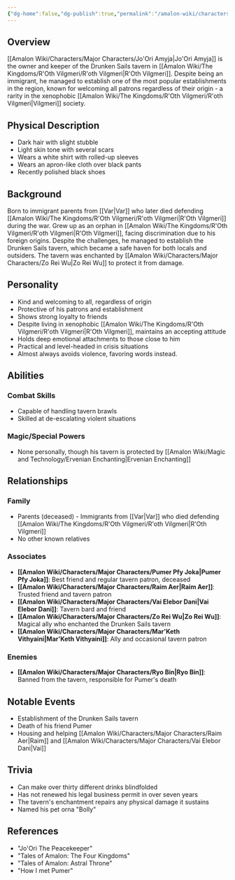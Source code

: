 ```yaml
---
{"dg-home":false,"dg-publish":true,"permalink":"/amalon-wiki/characters/major-characters/jo-ori-amyja/","dgPassFrontmatter":true,"noteIcon":""}
---
```


## Overview
[[Amalon Wiki/Characters/Major Characters/Jo'Ori Amyja\|Jo'Ori Amyja]] is the owner and keeper of the Drunken Sails tavern in [[Amalon Wiki/The Kingdoms/R'Oth Vilgmeri/R'oth Vilgmeri\|R'Oth Vilgmeri]]. Despite being an immigrant, he managed to establish one of the most popular establishments in the region, known for welcoming all patrons regardless of their origin - a rarity in the xenophobic [[Amalon Wiki/The Kingdoms/R'Oth Vilgmeri/R'oth Vilgmeri\|Vilgmeri]] society.

## Physical Description
- Dark hair with slight stubble
- Light skin tone with several scars
- Wears a white shirt with rolled-up sleeves
- Wears an apron-like cloth over black pants
- Recently polished black shoes

## Background
Born to immigrant parents from [[Var\|Var]] who later died defending [[Amalon Wiki/The Kingdoms/R'Oth Vilgmeri/R'oth Vilgmeri\|R'Oth Vilgmeri]] during the war. Grew up as an orphan in [[Amalon Wiki/The Kingdoms/R'Oth Vilgmeri/R'oth Vilgmeri\|R'Oth Vilgmeri]], facing discrimination due to his foreign origins. Despite the challenges, he managed to establish the Drunken Sails tavern, which became a safe haven for both locals and outsiders. The tavern was enchanted by [[Amalon Wiki/Characters/Major Characters/Zo Rei Wu\|Zo Rei Wu]] to protect it from damage.

## Personality
- Kind and welcoming to all, regardless of origin
- Protective of his patrons and establishment
- Shows strong loyalty to friends
- Despite living in xenophobic [[Amalon Wiki/The Kingdoms/R'Oth Vilgmeri/R'oth Vilgmeri\|R'Oth Vilgmeri]], maintains an accepting attitude
- Holds deep emotional attachments to those close to him
- Practical and level-headed in crisis situations
- Almost always avoids violence, favoring words instead.

## Abilities
### Combat Skills
- Capable of handling tavern brawls
- Skilled at de-escalating violent situations

### Magic/Special Powers
- None personally, though his tavern is protected by [[Amalon Wiki/Magic and Technology/Ervenian Enchanting\|Ervenian Enchanting]]

## Relationships
### Family
- Parents (deceased) - Immigrants from [[Var\|Var]] who died defending [[Amalon Wiki/The Kingdoms/R'Oth Vilgmeri/R'oth Vilgmeri\|R'Oth Vilgmeri]]
- No other known relatives

### Associates
- **[[Amalon Wiki/Characters/Major Characters/Pumer Pfy Joka\|Pumer Pfy Joka]]**: Best friend and regular tavern patron, deceased
- **[[Amalon Wiki/Characters/Major Characters/Raim Aer\|Raim Aer]]**: Trusted friend and tavern patron
- **[[Amalon Wiki/Characters/Major Characters/Vai Elebor Dani\|Vai Elebor Dani]]**: Tavern bard and friend
- **[[Amalon Wiki/Characters/Major Characters/Zo Rei Wu\|Zo Rei Wu]]**: Magical ally who enchanted the Drunken Sails tavern
- **[[Amalon Wiki/Characters/Major Characters/Mar'Keth Vithyaini\|Mar'Keth Vithyaini]]**: Ally and occasional tavern patron

### Enemies
- **[[Amalon Wiki/Characters/Major Characters/Ryo Bin\|Ryo Bin]]**: Banned from the tavern, responsible for Pumer's death

## Notable Events
- Establishment of the Drunken Sails tavern
- Death of his friend Pumer
- Housing and helping [[Amalon Wiki/Characters/Major Characters/Raim Aer\|Raim]] and [[Amalon Wiki/Characters/Major Characters/Vai Elebor Dani\|Vai]]

## Trivia
- Can make over thirty different drinks blindfolded
- Has not renewed his legal business permit in over seven years
- The tavern's enchantment repairs any physical damage it sustains
- Named his pet orna "Bolly"

## References
- "Jo'Ori The Peacekeeper"
- "Tales of Amalon: The Four Kingdoms"
- "Tales of Amalon: Astral Throne"
- "How I met Pumer"